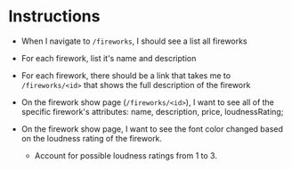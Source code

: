 # Instructions

- When I navigate to `/fireworks`, I should see a list all fireworks
- For each firework, list it's name and description
- For each firework, there should be a link that takes me to `/fireworks/<id>` that shows the full description of the firework

- On the firework show page (`/fireworks/<id>`), I want to see all of the specific firework's attributes:
  name, description, price, loudnessRating;
- On the firework show page, I want to see the font color changed based on the loudness rating of the firework.
  - Account for possible loudness ratings from 1 to 3.
